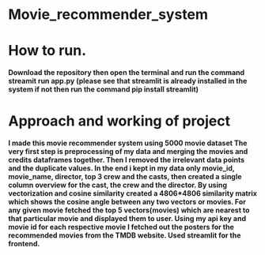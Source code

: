 # Movie_recommender_system
# How to run.
<b>
Download the repository then open the terminal and run the command 
streamit run app.py (please see that streamlit is already installed in the system if not then run the command pip install streamlit)

# Approach and working of project
I made this movie recommender system using 5000 movie dataset 
The very first step is preprocessing of my data and merging the movies and credits dataframes together.
Then I removed the irrelevant data points and the duplicate values.
In the end i kept in my data only movie_id, movie_name, director, top 3 crew and the casts, then created a single column overview for the cast, the crew and the director.
By using vectorization and cosine similarity created a 4806*4806 similarity matrix which shows the cosine angle between any two vectors or movies.
For any given movie fetched the top 5 vectors(movies) which are nearest to that particular movie and displayed them to user.
Using my api key and movie id for each respective movie I fetched out the posters for the recommended movies from the TMDB website.
Used streamlit for the frontend.
